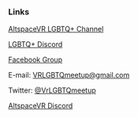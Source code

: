 <h3 id="links">Links</h3>
<p><a href="https://account.altvr.com/channels/lgbtq" target="_blank">AltspaceVR LGBTQ+ Channel</a></p>
<p><a href="https://discord.gg/R8msj5d" target="_blank">LGBTQ+ Discord</a></p>
<p><a href="https://www.facebook.com/groups/195286514536810/about/" target="_blank">Facebook Group</a></p>
<p>E-mail: <a href="mailto:VRLGBTQmeetup@gmail.com" target="_top">VRLGBTQmeetup@gmail.com</a></p>
<p>Twitter: <a href="https://twitter.com/VrLGBTQmeetup" target="_blank">@VrLGBTQmeetup</a></p>
<p><a href="https://discord.gg/SYAmHa2" target="_blank">AltspaceVR Discord</a></p>